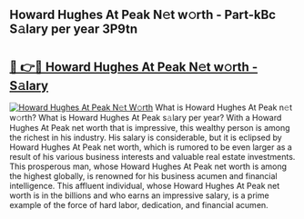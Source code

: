 ## Howard Hughes At Peak N𝚎t w𝚘rth - Part-kBc S𝚊lary per year 3P9tn

# <h2><a href="http://gc46qro.nevu.top/?p=Howard+Hughes+At+Peak">🔗 👉🔴 Howard Hughes At Peak N𝚎t w𝚘rth - S𝚊lary</a></h2>

[![Howard Hughes At Peak N𝚎t W𝚘rth](https://i.imgur.com/Oavwk0R.jpeg)](http://gc46qro.nevu.top/?p=Howard+Hughes+At+Peak)
What is Howard Hughes At Peak n𝚎t w𝚘rth? What is Howard Hughes At Peak s𝚊lary per year?
With a Howard Hughes At Peak net worth that is impressive, this wealthy person is among the richest in his industry. His salary is considerable, but it is eclipsed by Howard Hughes At Peak net worth, which is rumored to be even larger as a result of his various business interests and valuable real estate investments. This prosperous man, whose Howard Hughes At Peak net worth is among the highest globally, is renowned for his business acumen and financial intelligence. This affluent individual, whose Howard Hughes At Peak net worth is in the billions and who earns an impressive salary, is a prime example of the force of hard labor, dedication, and financial acumen.
